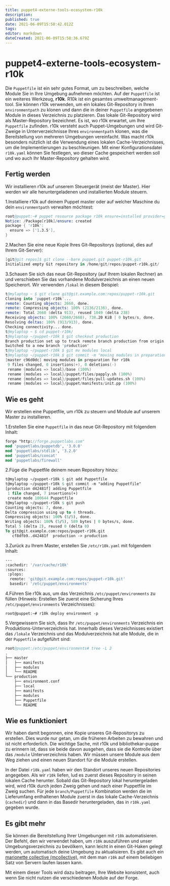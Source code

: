 ```yaml
---
title: puppet4-externe-tools-ecosystem-r10k
description: 
published: true
date: 2021-06-09T15:58:42.012Z
tags: 
editor: markdown
dateCreated: 2021-06-09T15:58:36.679Z
---
```


# puppet4-externe-tools-ecosystem-r10k

Die `Puppetfile` ist ein sehr gutes Format, um zu beschreiben, welche Module Sie in Ihre Umgebung aufnehmen möchten. Auf der `Puppetfile` ist ein weiteres Werkzeug, **r10k**. R10k ist ein gesamtes umweltmanagement-tool. Sie können r10k verwenden, um ein lokales Git-Repository in Ihren `environmentpath` zu klonen und dann die in deiner `Puppetfile` angegebenen Module in dieses Verzeichnis zu platzieren. Das lokale Git-Repository wird als Master-Repository bezeichnet. Es ist, wo r10k erwartet, um Ihre `Puppetfile` zu ​​finden. r10k versteht auch Puppet-Umgebungen und wird Git-Zweige in Unterverzeichnisse Ihres `environmentpath` klonen, was die Bereitstellung von mehreren Umgebungen vereinfacht. Was macht r10k besonders nützlich ist die Verwendung eines lokalen Cache-Verzeichnisses, um die Implementierungen zu beschleunigen. Mit einer Konfigurationsdatei `r10k.yaml` können Sie festlegen, wo dieser Cache gespeichert werden soll und wo auch Ihr Master-Repository gehalten wird.

## Fertig werden

Wir installieren r10k auf unserem Steuergerät (meist der Master). Hier werden wir alle heruntergeladenen und installierten Module steuern.

1.Installiere r10k auf deinem Puppet master oder auf welcher Maschine du dein `environmentpath` verwalten möchtest:

```s
root@puppet:~# puppet resource package r10k ensure=installed provider=gem
Notice: /Package[r10k]/ensure: created
package { 'r10k':
  ensure => ['1.3.5'],
}
```

2.Machen Sie eine neue Kopie Ihres Git-Repositorys (optional, dies auf Ihrem Git-Server):

```s
[git@git repos]$ git clone --bare puppet.git puppet-r10k.git
Initialized empty Git repository in /home/git/repos/puppet-r10k.git/
```

3.Schauen Sie sich das neue Git-Repository (auf Ihrem lokalen Rechner) an und verschieben Sie das vorhandene Modulverzeichnis an einen neuen Speicherort. Wir verwenden `/lokal` in diesem Beispiel:

```s
t@mylaptop ~ $ git clone git@git.example.com:repos/puppet-r10k.git
Cloning into 'puppet-r10k'...
remote: Counting objects: 2660, done.
remote: Compressing objects: 100% (2136/2136), done.
remote: Total 2660 (delta 913), reused 1049 (delta 238)
Receiving objects: 100% (2660/2660), 738.20 KiB | 0 bytes/s, done.
Resolving deltas: 100% (913/913), done.
Checking connectivity... done.
t@mylaptop ~ $ cd puppet-r10k/
t@mylaptop ~/puppet-r10k $ git checkout production
Branch production set up to track remote branch production from origin.
Switched to a new branch 'production'
t@mylaptop ~/puppet-r10k $ git mv modules local
t@mylaptop ~/puppet-r10k $ git commit -m "moving modules in preparation for r10k"
[master c96d0dc] moving modules in preparation for r10k
 9 files changed, 0 insertions(+), 0 deletions(-)
 rename {modules => local}/base (100%)
 rename {modules => local}/puppet/files/papply.sh (100%)
 rename {modules => local}/puppet/files/pull-updates.sh (100%)
 rename {modules => local}/puppet/manifests/init.pp (100%)

```

## Wie es geht

Wir erstellen eine Puppetfile, um r10k zu steuern und Module auf unserem Master zu installieren.

1.Erstellen Sie eine `Puppetfile` in das neue Git-Repository mit folgendem Inhalt:

```pp
forge "http://forge.puppetlabs.com"
mod 'puppetlabs/puppetdb', '3.0.0'
mod 'puppetlabs/stdlib', '3.2.0'
mod 'puppetlabs/concat'
mod 'puppetlabs/firewall'
```

2.Füge die Puppetfile deinem neuen Repository hinzu:

```pp
t@mylaptop ~/puppet-r10k $ git add Puppetfile
t@mylaptop ~/puppet-r10k $ git commit -m "adding Puppetfile"
[production d42481f] adding Puppetfile
 1 file changed, 7 insertions(+)
 create mode 100644 Puppetfile
t@mylaptop ~/puppet-r10k $ git push
Counting objects: 7, done.
Delta compression using up to 4 threads.
Compressing objects: 100% (5/5), done.
Writing objects: 100% (5/5), 589 bytes | 0 bytes/s, done.
Total 5 (delta 2), reused 0 (delta 0)
To git@git.example.com:repos/puppet-r10k.git
   cf8dfb9..d42481f  production -> production
```

3.Zurück zu Ihrem Master, erstellen Sie `/etc/r10k.yaml` mit folgendem Inhalt:

```pp
---
:cachedir: '/var/cache/r10k'
:sources:
 :plops:
  remote: 'git@git.example.com:repos/puppet-r10k.git'
  basedir: '/etc/puppet/environments'
```

4.Führen Sie r10k aus, um das Verzeichnis `/etc/puppet/environments` zu füllen (Hinweis: Erstellen Sie zuerst eine Sicherung Ihres `/etc/puppet/environments` Verzeichnisses):

`root@puppet:~# r10k deploy environment -p`

5.Vergewissern Sie sich, dass Ihr `/etc/puppet/environments` Verzeichnis ein Produktions-Unterverzeichnis hat. Innerhalb dieses Verzeichnisses existiert das `/lokale` Verzeichnis und das Modulverzeichnis hat alle Module, die in der `Puppetfile` aufgeführt sind:

```s
root@puppet:/etc/puppet/environments# tree -L 2
.
├── master
│   ├── manifests
│   ├── modules
│   └── README
└── production
    ├── environment.conf
    ├── local
    ├── manifests
    ├── modules
    ├── Puppetfile
    └── README
```

## Wie es funktioniert

Wir haben damit begonnen, eine Kopie unseres Git-Repositorys zu erstellen. Dies wurde nur getan, um die früheren Arbeiten zu bewahren und ist nicht erforderlich. Die wichtige Sache, mit r10k und bibliothekar-puppe zu erinnern ist, dass sie beide davon ausgehen, dass sie die Kontrolle über das `/module` Unterverzeichnis haben. Wir müssen unsere Module aus dem Weg ziehen und einen neuen Standort für die Module erstellen.

In der Datei `r10k.yaml` haben wir den Standort unseres neuen Repositories angegeben. Als wir `r10k` liefen, lud es zuerst dieses Repository in seinen lokalen Cache herunter. Sobald das Git-Repository lokal heruntergeladen wird, wird r10k durch jeden Zweig gehen und nach einer Puppetfile im Zweig suchen. Für jede
`branch/Puppetfile` Kombination werden die im Lieferumfang enthaltenen Module zuerst in das lokale Cache-Verzeichnis (`cachedir`) und dann in das Basedir heruntergeladen, das in `r10k.yaml` gegeben wurde.

## Es gibt mehr

Sie können die Bereitstellung Ihrer Umgebungen mit `r10k` automatisieren. Der Befehl, den wir verwendet haben, um `r10k` auszuführen und unser Umgebungsverzeichnis zu bevölkern, kann leicht in einen Git-Haken gelegt werden, um automatisch deine Umgebung zu aktualisieren. Es gibt auch ein [marionette collective (mcollective)](https://github.com/acidprime/r10k), mit dem man `r10k` auf einem beliebigen Satz von Servern laufen lassen kann.

Mit einem dieser Tools wird dazu beitragen, Ihre Website konsistent, auch wenn Sie nicht nutzen die verschiedenen Module auf der Forge.
